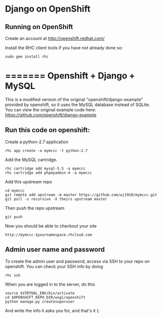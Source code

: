 Django on OpenShift
===================

Running on OpenShift
--------------------

Create an account at http://openshift.redhat.com/

Install the RHC client tools if you have not already done so:
    
    sudo gem install rhc
=======
Openshift + Django + MySQL
==========================

This is a modified version of the original "openshift/django-example" provided by openshift, so it uses the MySQL database instead of SQLite. You can view the original example code here:
https://github.com/openshift/django-example

Run this code on openshift:
---------------------------

Create a python-2.7 application

    rhc app create -a mymccc -t python-2.7

Add the MySQL cartridge.

    rhc cartridge add mysql-5.5 -a mymccc 
    rhc cartridge add phpmyadmin-4 -a mymccc

Add this upstream repo

    cd mymccc 
    git remote add upstream -m master https://github.com/wj1918/mymccc.git
    git pull -s recursive -X theirs upstream master 

Then push the repo upstream
    
    git push

Now you should be able to checkout your site

    http://mymccc-$yournamespace.rhcloud.com

Admin user name and password
----------------------------
To create the admin user and password, access via SSH to your repo on openshift. You can check your SSH info by doing

    rhc ssh 

When you are logged in to the server, do this

	source $VIRTUAL_ENV/bin/activate
	cd $OPENSHIFT_REPO_DIR/wsgi/openshift
	python manage.py createsuperuser

And write the info it asks you for, and that's it (:

